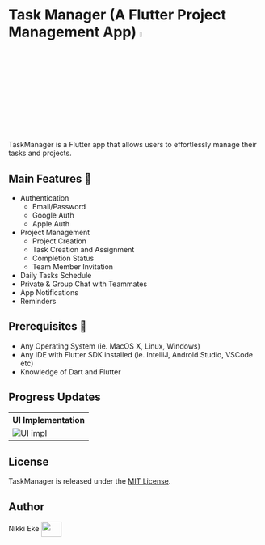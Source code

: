 # Task Manager (A Flutter Project Management App) <img src="https://github.com/nikkieke/task_manager/assets/95222620/cf38cd07-c9bf-4534-848f-4da2b4da3f39" width="5%" height="5%"/> 
TaskManager is a Flutter app that allows users to effortlessly manage their tasks and projects.

## Main Features 💪
- Authentication
    - Email/Password
    - Google Auth
    - Apple Auth
- Project Management
    - Project Creation
    - Task Creation and Assignment
    - Completion Status
    - Team Member Invitation
- Daily Tasks Schedule
- Private & Group Chat with Teammates
- App Notifications
- Reminders

## Prerequisites 🔧

- Any Operating System (ie. MacOS X, Linux, Windows)
- Any IDE with Flutter SDK installed (ie. IntelliJ, Android Studio, VSCode etc)
- Knowledge of Dart and Flutter

## Progress Updates
<table>
	<tbody width="100%">
	<tr>
			<th>UI Implementation</th>
		</tr>
		<tr>
			<td>
			<img src="https://github.com/nikkieke/task_manager/assets/95222620/34b8e1e5-a6f8-4f27-8780-524e1ea08dd4" alt="UI impl"></img>
			</td>
		</tr>
		</tr>
	</tbody>
</table>

## License

TaskManager is released under the [MIT License](https://opensource.org/licenses/MIT).

## Author
Nikki Eke <a href="https://twitter.com/nikki_eke" target="blank"><img align="center" src="https://user-images.githubusercontent.com/95222620/235796088-68b58c83-8a81-487c-88f2-f6d10e561190.svg" alt="" height="30" width="40" /></a>
